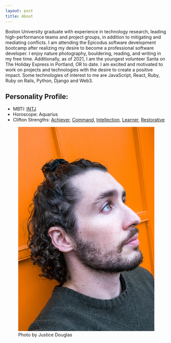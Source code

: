 ```yaml
---
layout: post
title: About
---
```


Boston University graduate with experience in technology research, leading high-performance teams and project groups, in addition to mitigating and mediating conflicts. I am attending the Epicodus software development bootcamp after realizing my desire to become a professional software developer. I enjoy nature photography, bouldering, reading, and writing in my free time. Additionally, as of 2021, I am the youngest volunteer Santa on The Holiday Express in Portland, OR to date. I am excited and motivated to work on projects and technologies with the desire to create a positive impact. Some technologies of interest to me are JavaScript, React, Ruby, Ruby on Rails, Python, Django and Web3.

Personality Profile:
---
- MBTI: <a href ="https://www.16personalities.com/intj-personality" target="_blank" rel="noopener noreferrer">INTJ</a>
- Horoscope: Aquarius
- Clifton Strengths: <a href ="https://www.gallup.com/cliftonstrengths/en/252134/achiever-theme.aspx" target="_blank" rel="noopener noreferrer">Achiever</a>, <a href ="https://www.gallup.com/cliftonstrengths/en/252176/command-theme.aspx" target="_blank" rel="noopener noreferrer">Command</a>, <a href ="https://www.gallup.com/cliftonstrengths/en/252284/intellection-theme.aspx" target="_blank" rel="noopener noreferrer">Intellection</a>, <a href ="https://www.gallup.com/cliftonstrengths/en/252293/learner-theme.aspx" target="_blank" rel="noopener noreferrer">Learner</a>, <a href ="https://www.gallup.com/cliftonstrengths/en/252323/restorative-theme.aspx" target="_blank" rel="noopener noreferrer">Restorative</a>

<figure>
  <img alt="Justice Douglas" src="assets/images/justice-douglas.jpg" />
  <figcaption>
    Photo by Justice Douglas
  </figcaption>
</figure>
